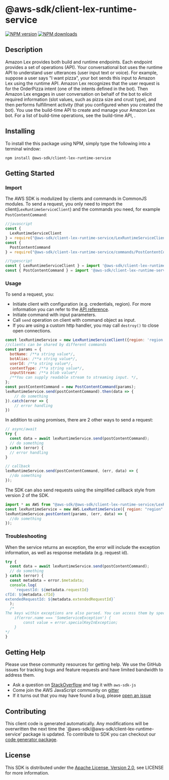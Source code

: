 # @aws-sdk/client-lex-runtime-service

[![NPM version](https://img.shields.io/npm/v/@aws-sdk/client-lex-runtime-service/preview.svg)](https://www.npmjs.com/package/@aws-sdk/client-lex-runtime-service)
[![NPM downloads](https://img.shields.io/npm/dm/@aws-sdk/client-lex-runtime-service.svg)](https://www.npmjs.com/package/@aws-sdk/client-lex-runtime-service)

## Description

<p>Amazon Lex provides both build and runtime endpoints. Each endpoint provides a set of operations (API). Your conversational bot uses the runtime API to understand user utterances (user input text or voice). For example, suppose a user says "I want pizza", your bot sends this input to Amazon Lex using the runtime API. Amazon Lex recognizes that the user request is for the OrderPizza intent (one of the intents defined in the bot). Then Amazon Lex engages in user conversation on behalf of the bot to elicit required information (slot values, such as pizza size and crust type), and then performs fulfillment activity (that you configured when you created the bot). You use the build-time API to create and manage your Amazon Lex bot. For a list of build-time operations, see the build-time API, . </p>

## Installing

To install the this package using NPM, simply type the following into a terminal window:

```
npm install @aws-sdk/client-lex-runtime-service
```

## Getting Started

### Import

The AWS SDK is modulized by clients and commands in CommonJS modules. To send a request, you only need to import the client(`LexRuntimeServiceClient`) and the commands you need, for example `PostContentCommand`:

```javascript
//javascript
const {
  LexRuntimeServiceClient
} = require("@aws-sdk/client-lex-runtime-service/LexRuntimeServiceClient");
const {
  PostContentCommand
} = require("@aws-sdk/client-lex-runtime-service/commands/PostContentCommand");
```

```javascript
//typescript
const { LexRuntimeServiceClient } = import '@aws-sdk/client-lex-runtime-service/LexRuntimeServiceClient';
const { PostContentCommand } = import '@aws-sdk/client-lex-runtime-service/commands/PostContentCommand';
```

### Usage

To send a request, you:

- Initiate client with configuration (e.g. credentials, region). For more information you can refer to the [API reference][].
- Initiate command with input parameters.
- Call `send` operation on client with command object as input.
- If you are using a custom http handler, you may call `destroy()` to close open connections.

```javascript
const lexRuntimeService = new LexRuntimeServiceClient({region: 'region'});
//clients can be shared by different commands
const params = {
  botName: /**a string value*/,
  botAlias: /**a string value*/,
  userId: /**a string value*/,
  contentType: /**a string value*/,
  inputStream: /**a blob value*/
  /**You can supply readable stream to streaming input. */,
};
const postContentCommand = new PostContentCommand(params);
lexRuntimeService.send(postContentCommand).then(data => {
    // do something
}).catch(error => {
    // error handling
})
```

In addition to using promises, there are 2 other ways to send a request:

```javascript
// async/await
try {
  const data = await lexRuntimeService.send(postContentCommand);
  // do something
} catch (error) {
  // error handling
}
```

```javascript
// callback
lexRuntimeService.send(postContentCommand, (err, data) => {
  //do something
});
```

The SDK can also send requests using the simplified callback style from version 2 of the SDK.

```javascript
import * as AWS from "@aws-sdk/@aws-sdk/client-lex-runtime-service/LexRuntimeService";
const lexRuntimeService = new AWS.LexRuntimeService({ region: "region" });
lexRuntimeService.postContent(params, (err, data) => {
  //do something
});
```

### Troubleshooting

When the service returns an exception, the error will include the exception information, as well as response metadata (e.g. request id).

```javascript
try {
  const data = await lexRuntimeService.send(postContentCommand);
  // do something
} catch (error) {
  const metadata = error.$metadata;
  console.log(
    `requestId: ${metadata.requestId}
cfId: ${metadata.cfId}
extendedRequestId: ${metadata.extendedRequestId}`
  );
  /*
The keys within exceptions are also parsed. You can access them by specifying exception names:
    if(error.name === 'SomeServiceException') {
        const value = error.specialKeyInException;
    }
*/
}
```

## Getting Help

Please use these community resources for getting help. We use the GitHub issues for tracking bugs and feature requests and have limited bandwidth to address them.

- Ask a question on [StackOverflow](https://stackoverflow.com/questions/tagged/aws-sdk-js) and tag it with `aws-sdk-js`
- Come join the AWS JavaScript community on [gitter](https://gitter.im/aws/aws-sdk-js-v3)
- If it turns out that you may have found a bug, please [open an issue](https://github.com/aws/aws-sdk-js-v3/issues)

## Contributing

This client code is generated automatically. Any modifications will be overwritten the next time the `@aws-sdk/@aws-sdk/client-lex-runtime-service' package is updated. To contribute to SDK you can checkout our [code generator package][].

## License

This SDK is distributed under the
[Apache License, Version 2.0](http://www.apache.org/licenses/LICENSE-2.0),
see LICENSE for more information.

[code generator package]: https://github.com/aws/aws-sdk-js-v3/tree/master/packages/service-types-generator
[api reference]: https://docs.aws.amazon.com/AWSJavaScriptSDK/latest/
